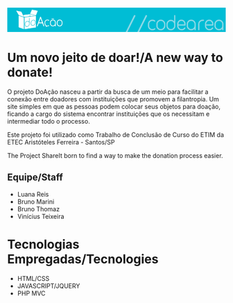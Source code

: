 ![DoAção Logo](readmeimg/logo.png)
# Um novo jeito de doar!/A new way to donate!
O projeto DoAção nasceu a partir da busca de um meio para facilitar a conexão entre doadores com instituições que promovem a filantropia. Um site simples em que as pessoas podem colocar seus objetos para doação, ficando a cargo do sistema encontrar instituições que os necessitam e intermediar todo o processo.

Este projeto foi utilizado como Trabalho de Conclusão de Curso do ETIM da ETEC Aristóteles Ferreira  - Santos/SP

The Project ShareIt born to find a way to make the donation process easier.

## Equipe/Staff
 - Luana Reis
 - Bruno Marini
 - Bruno Thomaz
 - Vinícius Teixeira

# Tecnologias Empregadas/Tecnologies
 - HTML/CSS
 - JAVASCRIPT/JQUERY
 - PHP MVC
 
